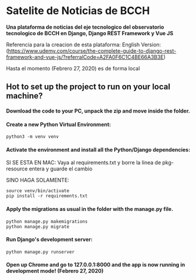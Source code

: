 # Satelite de Noticias de BCCH
**Una plataforma de noticias del eje tecnologico del observatorio tecnologico de BCCH en Django, Django REST Framework y Vue JS**

Referencia para la creacion de esta plataforma:
English Version:(https://www.udemy.com/course/the-complete-guide-to-django-rest-framework-and-vue-js/?referralCode=A2FA0F6C1C4BE66A3B3E)

Hasta el momento (Febrero 27, 2020) es de forma local 

## Hot to set up the project to run on your local machine?

#### Download the code to your PC, unpack the zip and move inside the folder.

#### Create a new Python Virtual Environment:
```
python3 -m venv venv
```

#### Activate the environment and install all the Python/Django dependencies:

SI SE ESTA EN MAC:
Vaya al requirements.txt y borre la linea de pkg-resource entera y guarde el cambio


SINO HAGA SOLAMENTE:
```
source venv/bin/activate
pip install -r requirements.txt
```

#### Apply the migrations as usual in the folder with the manage.py file.
```
python manage.py makemigrations
python manage.py migrate
```

#### Run Django's development server:
```
python manage.py runserver
```

#### Open up Chrome and go to 127.0.0.1:8000 and the app is now running in development mode! (Febrero 27, 2020)

